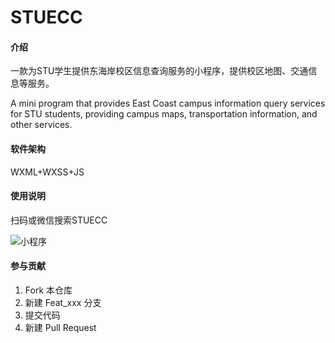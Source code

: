 # STUECC

#### 介绍

一款为STU学生提供东海岸校区信息查询服务的小程序，提供校区地图、交通信息等服务。

A mini program that provides East Coast campus information query services for STU students, providing campus maps, transportation information, and other services.

#### 软件架构

WXML+WXSS+JS

#### 使用说明

扫码或微信搜索STUECC

![小程序](https://foruda.gitee.com/images/1681377157460251686/5d2c6c4b_8148862.jpeg)

#### 参与贡献

1.  Fork 本仓库
2.  新建 Feat_xxx 分支
3.  提交代码
4.  新建 Pull Request
